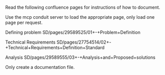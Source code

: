 Read the following confluence pages for instructions of how to document.

Use the mcp conduit server to load the appropriate page, only load one page per request.

Defining problem
SD/pages/29589525/01+-+Problem+Definition

Technical Requirements
SD/pages/27754514/02+-+Technical+Requirements+Definition+Standard

Analysis
SD/pages/29589555/03+-+Analysis+and+Proposed+solutions


Only create a documentation file.
